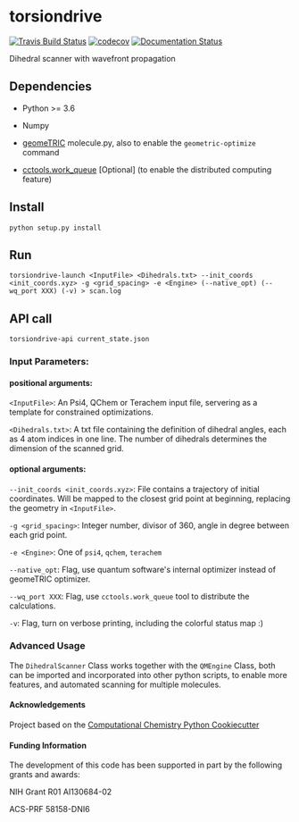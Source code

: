 torsiondrive
==============================
[![Travis Build Status](https://travis-ci.org/lpwgroup/torsiondrive.svg?branch=master)](https://travis-ci.org/lpwgroup/torsiondrive)
[![codecov](https://codecov.io/gh/lpwgroup/torsiondrive/branch/master/graph/badge.svg)](https://codecov.io/gh/lpwgroup/torsiondrive/branch/master)
[![Documentation Status](https://readthedocs.org/projects/torsiondrive/badge/?version=latest)](https://torsiondrive.readthedocs.io/en/latest/?badge=latest)

Dihedral scanner with wavefront propagation

## Dependencies

* Python >= 3.6

* Numpy

* [geomeTRIC](https://github.com/leeping/geomeTRIC) molecule.py, also to enable the `geometric-optimize` command

* [cctools.work_queue](https://github.com/cooperative-computing-lab/cctools) [Optional] (to enable the distributed computing feature)

## Install
`python setup.py install`

## Run
`torsiondrive-launch <InputFile> <Dihedrals.txt> --init_coords <init_coords.xyz> -g <grid_spacing> -e <Engine> (--native_opt) (--wq_port XXX) (-v) > scan.log`

## API call
`torsiondrive-api current_state.json`

### Input Parameters:

#### positional arguments:

`<InputFile>`: An Psi4, QChem or Terachem input file, servering as a template for constrained optimizations.

`<Dihedrals.txt>`: A txt file containing the definition of dihedral angles, each as 4 atom indices in one line. The number of dihedrals determines the dimension of the scanned grid.

#### optional arguments:

`--init_coords <init_coords.xyz>`: File contains a trajectory of initial coordinates. Will be mapped to the closest grid point at beginning, replacing the geometry in `<InputFile>`.

`-g <grid_spacing>`: Integer number, divisor of 360, angle in degree between each grid point.

`-e <Engine>`: One of `psi4`, `qchem`, `terachem`

`--native_opt`: Flag, use quantum software's internal optimizer instead of geomeTRIC optimizer.

`--wq_port XXX`: Flag, use `cctools.work_queue` tool to distribute the calculations.

`-v`: Flag, turn on verbose printing, including the colorful status map :)

### Advanced Usage

The `DihedralScanner` Class works together with the `QMEngine` Class, both can be imported and incorporated into other python scripts, to enable more features, and automated scanning for multiple molecules.

#### Acknowledgements

Project based on the
[Computational Chemistry Python Cookiecutter](https://github.com/choderalab/cookiecutter-python-comp-chem)

#### Funding Information

The development of this code has been supported in part by the following grants and awards:

NIH Grant R01 AI130684-02

ACS-PRF 58158-DNI6
